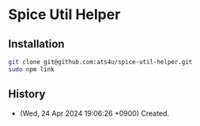   Spice Util Helper
====================

  Installation
-----------------

```sh
git clone git@github.com:ats4u/spice-util-helper.git
sudo npm link
```

  History
-----------------

- (Wed, 24 Apr 2024 19:06:26 +0900)
  Created.
